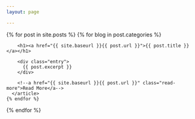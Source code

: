```yaml
---
layout: page

---
```


<div class="posts">
  {% for post in site.posts %}
    {% for blog in post.categories %}
      <article class="post">

        <h1><a href="{{ site.baseurl }}{{ post.url }}">{{ post.title }}</a></h1>

        <div class="entry">
          {{ post.excerpt }}
        </div>

        <!--a href="{{ site.baseurl }}{{ post.url }}" class="read-more">Read More</a-->
      </article>
    {% endfor %}
  {% endfor %}
</div>
